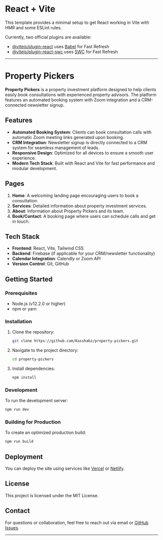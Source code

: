 # React + Vite

This template provides a minimal setup to get React working in Vite with HMR and some ESLint rules.

Currently, two official plugins are available:

- [@vitejs/plugin-react](https://github.com/vitejs/vite-plugin-react/blob/main/packages/plugin-react/README.md) uses [Babel](https://babeljs.io/) for Fast Refresh
- [@vitejs/plugin-react-swc](https://github.com/vitejs/vite-plugin-react-swc) uses [SWC](https://swc.rs/) for Fast Refresh


---

# Property Pickers

**Property Pickers** is a property investment platform designed to help clients easily book consultations with experienced property advisors. The platform features an automated booking system with Zoom integration and a CRM-connected newsletter signup.

## Features

- **Automated Booking System**: Clients can book consultation calls with automatic Zoom meeting links generated upon booking.
- **CRM Integration**: Newsletter signup is directly connected to a CRM system for seamless management of leads.
- **Responsive Design**: Optimized for all devices to ensure a smooth user experience.
- **Modern Tech Stack**: Built with React and Vite for fast performance and modular development.

## Pages

1. **Home**: A welcoming landing page encouraging users to book a consultation.
2. **Services**: Detailed information about property investment services.
3. **About**: Information about Property Pickers and its team.
4. **Book/Contact**: A booking page where users can schedule calls and get in touch.

## Tech Stack

- **Frontend**: React, Vite, Tailwind CSS
- **Backend**: Firebase (if applicable for your CRM/newsletter functionality)
- **Calendar Integration**: Calendly or Zoom API
- **Version Control**: Git, GitHub

## Getting Started

### Prerequisites

- Node.js (v12.2.0 or higher)
- npm or yarn

### Installation

1. Clone the repository:
   ```bash
   git clone https://github.com/Kasshabz/property-pickers.git
   ```
2. Navigate to the project directory:
   ```bash
   cd property-pickers
   ```
3. Install dependencies:
   ```bash
   npm install
   ```

### Development

To run the development server:
```bash
npm run dev
```

### Building for Production

To create an optimized production build:
```bash
npm run build
```

## Deployment

You can deploy the site using services like [Vercel](https://vercel.com/) or [Netlify](https://www.netlify.com/).

## License

This project is licensed under the MIT License.

## Contact

For questions or collaboration, feel free to reach out via email or [GitHub Issues](https://github.com/Kasshabz/property-pickers/issues).

---

